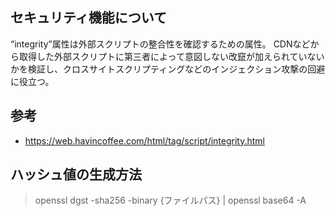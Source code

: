 ## セキュリティ機能について

“integrity”属性は外部スクリプトの整合性を確認するための属性。
CDNなどから取得した外部スクリプトに第三者によって意図しない改竄が加えられていないかを検証し、クロスサイトスクリプティングなどのインジェクション攻撃の回避に役立つ。

## 参考

- https://web.havincoffee.com/html/tag/script/integrity.html

## ハッシュ値の生成方法

> openssl dgst -sha256 -binary {ファイルパス} | openssl base64 -A
